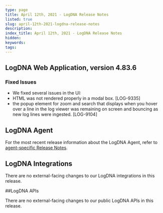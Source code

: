 ```yaml
---
type: page
title: April 12th, 2021 - LogDNA Release Notes
listed: true
slug: april-12th-2021-logdna-release-notes
description: 
index_title: April 12th, 2021 - LogDNA Release Notes
hidden: 
keywords: 
tags: 
---
```




## LogDNA Web Application, version 4.83.6

### Fixed Issues
* We fixed several issues in the UI:
* HTML was not rendered properly in a modal box. [LOG-9335]
* the popup element for zoom and search that displays when you hover over a line in the log viewer was remaining on screen and bouncing as new log lines were ingested. [LOG-9104]

## LogDNA Agent

For the most recent release information about the LogDNA Agent, refer to [agent-specific Release Notes](https://docs.logdna.com/changelog).

## LogDNA Integrations

There are no external-facing changes to our LogDNA integrations in this release.

##LogDNA APIs

There are no external-facing changes to our public LogDNA APIs in this release.

